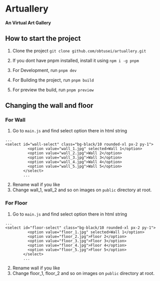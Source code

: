 # Artuallery

**An Virtual Art Gallery**

## How to start the project

1. Clone the project
   `git clone github.com/obtusei/artuallery.git`

2. If you dont have pnpm installed, install it using `npm i -g pnpm`

3. For Development, run
   `pnpm dev
`

4. For Building the project, run `pnpm build`

5. For preview the build, run `pnpm preview`

## Changing the wall and floor

### For Wall

1. Go to `main.js` and find select option there in html string

```shell
...
<select id="wall-select" class="bg-black/10 rounded-xl px-2 py-1">
          <option value="wall_1.jpg" selected>Wall 1</option>
          <option value="wall_2.jpg">Wall 2</option>
          <option value="wall_3.jpg">Wall 3</option>
          <option value="wall_4.jpg">Wall 4</option>
          <option value="wall_5.jpg">Wall 5</option>
        </select>
        ...
```

2. Rename wall if you like
3. Change wall_1, wall_2 and so on images on `public` directory at root.

### For Floor

1. Go to `main.js` and find select option there in html string

```shell
...
<select id="floor-select" class="bg-black/10 rounded-xl px-2 py-1">
          <option value="floor_1.jpg" selected>Wall 1</option>
          <option value="floor_2.jpg">Floor 2</option>
          <option value="floor_3.jpg">Floor 3</option>
          <option value="floor_4.jpg">Floor 4</option>
          <option value="floor_5.jpg">Floor 5</option>
        </select>
        ...
```

2. Rename wall if you like
3. Change floor_1, floor_2 and so on images on `public` directory at root.
